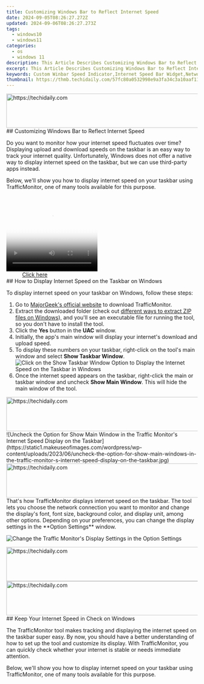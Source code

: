 ```yaml
---
title: Customizing Windows Bar to Reflect Internet Speed
date: 2024-09-05T08:26:27.272Z
updated: 2024-09-06T08:26:27.273Z
tags:
  - windows10
  - windows11
categories:
  - os
  - windows 11
description: This Article Describes Customizing Windows Bar to Reflect Internet Speed
excerpt: This Article Describes Customizing Windows Bar to Reflect Internet Speed
keywords: Custom Winbar Speed Indicator,Internet Speed Bar Widget,Network Speed Display Tool,Dynamic Winbar Update,Fast Net Status Bar,High-Speed Windows Customize,Speedify Bar for Windows
thumbnail: https://thmb.techidaily.com/57fc80a0532998e9a3fa34c3a10aaf11a38c8a2570d6f12d0969979c5207b72c.jpg
---
```


<!-- affiliate ads begin -->
<a href="https://aidotcom.pxf.io/c/5597632/2134502/19576" target="_top" id="2134502">
  <img src="//a.impactradius-go.com/display-ad/19576-2134502" border="0" alt="https://techidaily.com" width="672" height="90"/>
</a>
<img height="0" width="0" src="https://aidotcom.pxf.io/i/5597632/2134502/19576" style="position:absolute;visibility:hidden;" border="0" />
<!-- affiliate ads end -->
## Customizing Windows Bar to Reflect Internet Speed

 Do you want to monitor how your internet speed fluctuates over time? Displaying upload and download speeds on the taskbar is an easy way to track your internet quality. Unfortunately, Windows does not offer a native way to display internet speed on the taskbar, but we can use third-party apps instead.

 Below, we'll show you how to display internet speed on your taskbar using TrafficMonitor, one of many tools available for this purpose.

<!-- affiliate ads begin -->
<span id="1265663">
					<video width="240" height="200" style="cursor:pointer"
           poster="//a.impactradius-go.com/display-clicktoplayimage/1265663.png"
           onclick="if(!this.playClicked){this.play();this.setAttribute('controls',true);this.playClicked=true;}">
	   <source src="//a.impactradius-go.com/display-ad/4482-1265663">
	   <img src="//a.impactradius-go.com/display-clicktoplayimage/1265663.png" style="border: none; height: 100%; width: 100%; object-fit: contain">
	</video>
	<div style="width:150px;text-align:center"><a href="javascript:window.open(decodeURIComponent('https%3A%2F%2Fmartinic.evyy.net%2Fc%2F5597632%2F1265663%2F4482'), '_blank');void(0);">Click here</a></div>
</span>
<img height="0" width="0" src="https://imp.pxf.io/i/5597632/1265663/4482" style="position:absolute;visibility:hidden;" border="0" />
<!-- affiliate ads end -->
## How to Display Internet Speed on the Taskbar on Windows

 To display internet speed on your taskbar on Windows, follow these steps:

1. Go to [MajorGeek's official website](https://www.majorgeeks.com/files/details/trafficmonitor.html) to download TrafficMonitor.
2. Extract the downloaded folder (check out [different ways to extract ZIP files on Windows](https://www.makeuseof.com/how-to-extract-zip-files-windows-11/)), and you'll see an executable file for running the tool, so you don't have to install the tool.
3. Click the **Yes** button in the **UAC** window.
4. Initially, the app's main window will display your internet's download and upload speed.
5. To display these numbers on your taskbar, right-click on the tool's main window and select **Show Taskbar Window**.  
![Click on the Show Taskbar Window Option to Display the Internet Speed on the Taskbar in Windows](https://static1.makeuseofimages.com/wordpress/wp-content/uploads/2023/06/click-on-the-show-taskbar-window-option-to-display-the-internet-speed-on-the-taskbar-in-windows.jpg)
6. Once the internet speed appears on the taskbar, right-click the main or taskbar window and uncheck **Show Main Window**. This will hide the main window of the tool.  
<!-- affiliate ads begin -->
<a href="https://appsumo.8odi.net/c/5597632/2118315/7443" target="_top" id="2118315">
  <img src="//a.impactradius-go.com/display-ad/7443-2118315" border="0" alt="https://techidaily.com" width="728" height="90"/>
</a>
<img height="0" width="0" src="https://appsumo.8odi.net/i/5597632/2118315/7443" style="position:absolute;visibility:hidden;" border="0" />
<!-- affiliate ads end -->
![Uncheck the Option for Show Main Window in the Traffic Monitor's Internet Speed Display on the Taskbar](https://static1.makeuseofimages.com/wordpress/wp-content/uploads/2023/06/uncheck-the-option-for-show-main-windows-in-the-traffic-monitor-s-internet-speed-display-on-the-taskbar.jpg)

<!-- affiliate ads begin -->
<a href="https://wigfever.sjv.io/c/5597632/2014859/22899" target="_top" id="2014859">
  <img src="//a.impactradius-go.com/display-ad/22899-2014859" border="0" alt="https://techidaily.com" width="728" height="90"/>
</a>
<img height="0" width="0" src="https://wigfever.sjv.io/i/5597632/2014859/22899" style="position:absolute;visibility:hidden;" border="0" />
<!-- affiliate ads end -->
 That's how TrafficMonitor displays internet speed on the taskbar. The tool lets you choose the network connection you want to monitor and change the display's font, font size, background color, and display unit, among other options. Depending on your preferences, you can change the display settings in the **Option Settings** window.

![Change the Traffic Monitor's Display Settings in the Option Settings](https://static1.makeuseofimages.com/wordpress/wp-content/uploads/2023/06/change-the-traffic-monitor-s-display-settings-in-the-option-settings-1.jpg)

<!-- affiliate ads begin -->
<a href="https://appsumo.8odi.net/c/5597632/2118305/7443" target="_top" id="2118305">
  <img src="//a.impactradius-go.com/display-ad/7443-2118305" border="0" alt="https://techidaily.com" width="728" height="90"/>
</a>
<img height="0" width="0" src="https://appsumo.8odi.net/i/5597632/2118305/7443" style="position:absolute;visibility:hidden;" border="0" />
<!-- affiliate ads end -->
<!-- affiliate ads begin -->
<a href="https://appsumo.8odi.net/c/5597632/2118318/7443" target="_top" id="2118318">
  <img src="//a.impactradius-go.com/display-ad/7443-2118318" border="0" alt="https://techidaily.com" width="600" height="90"/>
</a>
<img height="0" width="0" src="https://appsumo.8odi.net/i/5597632/2118318/7443" style="position:absolute;visibility:hidden;" border="0" />
<!-- affiliate ads end -->
## Keep Your Internet Speed in Check on Windows

 The TrafficMonitor tool makes tracking and displaying the internet speed on the taskbar super easy. By now, you should have a better understanding of how to set up the tool and customize its display. With TrafficMonitor, you can quickly check whether your internet is stable or needs immediate attention.

 Below, we'll show you how to display internet speed on your taskbar using TrafficMonitor, one of many tools available for this purpose.



<ins class="adsbygoogle"
      style="display:block"
      data-ad-client="ca-pub-7571918770474297"
      data-ad-slot="8358498916"
      data-ad-format="auto"
      data-full-width-responsive="true"></ins>